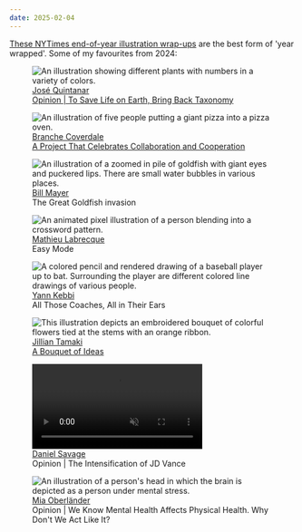 ```yaml
---
date: 2025-02-04
---
```


[These NYTimes end-of-year illustration wrap-ups](https://www.nytimes.com/interactive/2024/12/19/arts/year-in-illustration.html) are the best form of 'year wrapped'. Some of my favourites from 2024:

<figure>
  <img src="{% extSrc 'bits/jose-quintanar-nyt-2024' %}"
  srcset="{% extSrcset 'bits/jose-quintanar-nyt-2024' %}"
  alt="An illustration showing different plants with numbers in a variety of colors."
  loading="lazy">
    <figcaption>
  <a href="https://www.instagram.com/josequintanar_artist/">José Quintanar</a>
  <br>
  <a href="https://www.nytimes.com/2024/07/07/opinion/to-save-life-on-earth-bring-back-taxonomy.html">Opinion | To Save Life on Earth, Bring Back Taxonomy</a>
  </figcaption>
</figure>

<figure>
  <img src="{% extSrc 'bits/branche-coverdale-nyt-2024' %}"
  srcset="{% extSrcset 'bits/branche-coverdale-nyt-2024' %}"
  alt="An illustration of five people putting a giant pizza into a pizza oven."
  loading="lazy">
    <figcaption>
  <a href="https://www.instagram.com/branchecoverdale/?hl=en">Branche Coverdale</a>
  <br>
  <a href="https://www.nytimes.com/2024/08/17/insider/team-projects.html">A Project That Celebrates Collaboration and Cooperation</a>
  </figcaption>
</figure>

<figure>
  <img src="{% extSrc 'bits/bill-mayer-nyt-2024' %}"
  srcset="{% extSrcset 'bits/bill-mayer-nyt-2024' %}"
  alt="An illustration of a zoomed in pile of goldfish with giant eyes and puckered lips. There are small water bubbles in various places."
  loading="lazy">
    <figcaption>
  <a href="https://www.instagram.com/thebillmayer/?hl=en">Bill Mayer</a>
  <br>
  <a>The Great Goldfish invasion</a>
  </figcaption>
</figure>

<figure>
  <img src="{% extSrc 'bits/mathieu-labrecque-nyt-2024.gif' %}"
  srcset="{% extSrcset 'bits/mathieu-labrecque-nyt-2024.gif' %}"
  alt="An animated pixel illustration of a person blending into a crossword pattern."
  loading="lazy">
    <figcaption>
  <a href="https://www.instagram.com/monsieurmathieulabrecque/?hl=en">Mathieu Labrecque</a>
  <br>
  <a>Easy Mode</a>
  </figcaption>
</figure>

<figure>
  <img src="{% extSrc 'bits/yann-kebbi-nyt-2024' %}"
  srcset="{% extSrcset 'bits/yann-kebbi-nyt-2024' %}"
  alt="A colored pencil and rendered drawing of a baseball player up to bat. Surrounding the player are different colored line drawings of various people."
  loading="lazy">
    <figcaption>
  <a href="https://www.instagram.com/yannkebbi/?hl=en">Yann Kebbi</a>
  <br>
  <a herf="https://www.nytimes.com/athletic/5345362/2024/03/22/mlb-players-coaching-voices/">All Those Coaches, All in Their Ears</a>
  </figcaption>
</figure>

<figure>
  <img src="{% extSrc 'bits/jillian-tamaki-nyt-2024' %}"
  srcset="{% extSrcset 'bits/jillian-tamaki-nyt-2024' %}"
  alt="This illustration depicts an embroidered bouquet of colorful flowers tied at the stems with an orange ribbon."
  loading="lazy">
    <figcaption>
  <a href="https://www.instagram.com/jilliantamaki/">Jillian Tamaki</a>
  <br>
  <a href="https://www.nytimes.com/2024/06/21/books/review/the-garden-against-time-olivia-laing.html">A Bouquet of Ideas</a>
  </figcaption>
</figure>

<figure>
  <video playsinline controls loop muted preload="metadata" style="aspect-ratio:1/1">
    <source src="https://res.cloudinary.com/dannywhite/video/upload/v1738646476/bits/daniel-savage-nyt-2024.mp4#t=0.1">
  </video>
  <figcaption>
  <a href="https://www.instagram.com/somethingsavage/?hl=e">Daniel Savage</a>
  <br>
  <a herf="https://www.nytimes.com/2024/08/15/opinion/jd-vance-trump-radical.html">Opinion | The Intensification of JD Vance</a>
  </figcaption>
</figure>

<figure>
  <img src="{% extSrc 'bits/mia-oberlaender-nyt-2024' %}"
  srcset="{% extSrcset 'bits/mia-oberlaender-nyt-2024' %}"
  alt="An illustration of a person's head in which the brain is depicted as a person under mental stress."
  loading="lazy">
    <figcaption>
  <a href="https://www.instagram.com/miaoberlaender/?hl=en">Mia Oberländer</a>
  <br>
  <a herf="https://www.nytimes.com/2024/09/01/opinion/mental-health-preventative-medicine.html">Opinion | We Know Mental Health Affects Physical Health. Why Don't We Act Like It?</a>
  </figcaption>
</figure>
